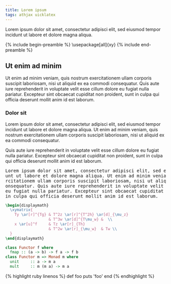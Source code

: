 ```yaml
---
title: Lorem ipsum
tags: athjax uicklatex
---
```


Lorem ipsum dolor sit amet, consectetur adipisci elit, sed eiusmod tempor incidunt ut labore et dolore magna aliqua.

{% include begin-preamble %}
\usepackage[all]{xy}
{% include end-preamble %}

## Ut enim ad minim

Ut enim ad minim veniam, quis nostrum exercitationem ullam corporis suscipit laboriosam, nisi ut aliquid ex ea commodi consequatur. Quis aute iure reprehenderit in voluptate velit esse cillum dolore eu fugiat nulla pariatur. Excepteur sint obcaecat cupiditat non proident, sunt in culpa qui officia deserunt mollit anim id est laborum.


### Dolor sit

Lorem ipsum dolor sit amet, consectetur adipisci elit, sed eiusmod tempor incidunt ut labore et dolore magna aliqua. Ut enim ad minim veniam, quis nostrum exercitationem ullam corporis suscipit laboriosam, nisi ut aliquid ex ea commodi consequatur.

Quis aute iure reprehenderit in voluptate velit esse cillum dolore eu fugiat nulla pariatur. Excepteur sint obcaecat cupiditat non proident, sunt in culpa qui officia deserunt mollit anim id est laborum.


<pre>
Lorem ipsum dolor sit amet, consectetur adipisci elit, sed eiusmod tempor incid
unt ut labore et dolore magna aliqua. Ut enim ad minim veniam, quis nostrum exe
rcitationem ullam corporis suscipit laboriosam, nisi ut aliquid ex ea commodi c
onsequatur. Quis aute iure reprehenderit in voluptate velit esse cillum dolore 
eu fugiat nulla pariatur. Excepteur sint obcaecat cupiditat non proident, sunt 
in culpa qui officia deserunt mollit anim id est laborum.
</pre>




~~~ tex
\begin{displaymath}
  \xymatrix{
    Ty \ar[r]^{Tg} & T^2z \ar[r]^{T^2h} \ar[d]_{\mu_z}
                   & T^3w \ar[d]^{T\mu_w} &  \\
    x \ar[u]^f     & Tz \ar[r]_{Th}
                   & T^2w \ar[r]_{\mu_w}  & Tw \\
  }
\end{displaymath}
~~~



~~~ haskell
class Functor f where
  fmap :: (a -> b) -> f a -> f b
class Functor m => Monad m where
  unit     :: a -> m a
  mult     :: m (m a) -> m a
~~~


{% highlight ruby linenos %}
def foo
  puts 'foo'
end
{% endhighlight %}



